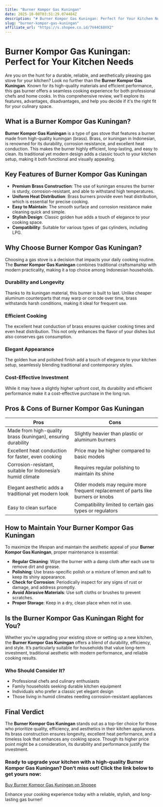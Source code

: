 ```yaml
---
title: "Burner Kompor Gas Kuningan"
date: 2025-10-08T03:51:29.074484Z
description: "# Burner Kompor Gas Kuningan: Perfect for Your Kitchen Needs..."
slug: "burner-kompor-gas-kuningan"
affiliate_url: "https://s.shopee.co.id/7V44C68VX2"
---
```

# Burner Kompor Gas Kuningan: Perfect for Your Kitchen Needs

Are you on the hunt for a durable, reliable, and aesthetically pleasing gas stove for your kitchen? Look no further than the **Burner Kompor Gas Kuningan**. Known for its high-quality materials and efficient performance, this gas burner offers a seamless cooking experience for both professional chefs and home cooks. In this comprehensive review, we’ll explore its features, advantages, disadvantages, and help you decide if it's the right fit for your culinary space.

## What is a Burner Kompor Gas Kuningan?

**Burner Kompor Gas Kuningan** is a type of gas stove that features a burner made from high-quality kuningan (brass). Brass, or kuningan in Indonesian, is renowned for its durability, corrosion resistance, and excellent heat conduction. This makes the burner highly efficient, long-lasting, and easy to clean. Its traditional yet modern design adds a classic touch to your kitchen setup, making it both functional and visually appealing.

## Key Features of Burner Kompor Gas Kuningan

- **Premium Brass Construction**: The use of kuningan ensures the burner is sturdy, corrosion-resistant, and able to withstand high temperatures.
- **Uniform Heat Distribution**: Brass burners provide even heat distribution, which is essential for precise cooking.
- **Easy to Maintain**: The smooth surface and corrosion resistance make cleaning quick and simple.
- **Stylish Design**: Classic golden hue adds a touch of elegance to your cooking space.
- **Compatibility**: Suitable for various types of gas cylinders, including LPG.

## Why Choose Burner Kompor Gas Kuningan?

Choosing a gas stove is a decision that impacts your daily cooking routine. The **Burner Kompor Gas Kuningan** combines traditional craftsmanship with modern practicality, making it a top choice among Indonesian households.

### Durability and Longevity

Thanks to its kuningan material, this burner is built to last. Unlike cheaper aluminum counterparts that may warp or corrode over time, brass withstands harsh conditions, making it ideal for frequent use.

### Efficient Cooking

The excellent heat conduction of brass ensures quicker cooking times and even heat distribution. This not only enhances the flavor of your dishes but also conserves gas consumption.

### Elegant Appearance

The golden hue and polished finish add a touch of elegance to your kitchen setup, seamlessly blending traditional and contemporary styles.

### Cost-Effective Investment

While it may have a slightly higher upfront cost, its durability and efficient performance make it a cost-effective purchase in the long run.

## Pros & Cons of Burner Kompor Gas Kuningan

| **Pros** | **Cons** |
|---|---|
| Made from high-quality brass (kuningan), ensuring durability | Slightly heavier than plastic or aluminum burners |
| Excellent heat conduction for faster, even cooking | Price may be higher compared to basic models |
| Corrosion-resistant, suitable for Indonesia’s humid climate | Requires regular polishing to maintain its shine |
| Elegant aesthetic adds a traditional yet modern look | Older models may require more frequent replacement of parts like burners or knobs |
| Easy to clean surface | Compatibility limited to certain gas types or regulators |

## How to Maintain Your Burner Kompor Gas Kuningan

To maximize the lifespan and maintain the aesthetic appeal of your **Burner Kompor Gas Kuningan**, proper maintenance is essential:

- **Regular Cleaning**: Wipe the burner with a damp cloth after each use to remove dirt and grease.
- **Polishing**: Use brass-specific polish or a mixture of lemon and salt to keep its shiny appearance.
- **Check for Corrosion**: Periodically inspect for any signs of rust or damage, and address promptly.
- **Avoid Abrasive Materials**: Use soft cloths or brushes to prevent scratches.
- **Proper Storage**: Keep in a dry, clean place when not in use.

## Is the Burner Kompor Gas Kuningan Right for You?

Whether you’re upgrading your existing stove or setting up a new kitchen, the **Burner Kompor Gas Kuningan** offers a blend of durability, efficiency, and style. It’s particularly suitable for households that value long-term investment, traditional aesthetic with modern performance, and reliable cooking results.

### Who Should Consider It?
- Professional chefs and culinary enthusiasts
- Family households seeking durable kitchen equipment
- Individuals who prefer a classic yet elegant design
- Those living in humid climates needing corrosion-resistant appliances

## Final Verdict

The **Burner Kompor Gas Kuningan** stands out as a top-tier choice for those who prioritize quality, efficiency, and aesthetics in their kitchen appliances. Its brass construction ensures longevity, excellent heat performance, and a timeless look that enhances any cooking space. Though its higher price point might be a consideration, its durability and performance justify the investment.

### Ready to upgrade your kitchen with a high-quality **Burner Kompor Gas Kuningan**? Don’t miss out! Click the link below to get yours now:

[Buy Burner Kompor Gas Kuningan on Shopee](https://s.shopee.co.id/7V44C68VX2)

Enhance your cooking experience today with a reliable, stylish, and long-lasting gas burner!